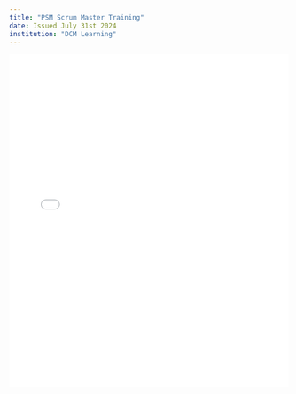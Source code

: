 ```yaml
---
title: "PSM Scrum Master Training"
date: Issued July 31st 2024
institution: "DCM Learning"
---
```


<embed src="assets/images/Elizabeth_O_Dwyer_Certificate_of_Attendance_certificate (1).pdf" width="100%" height="600px" type="application/pdf">

